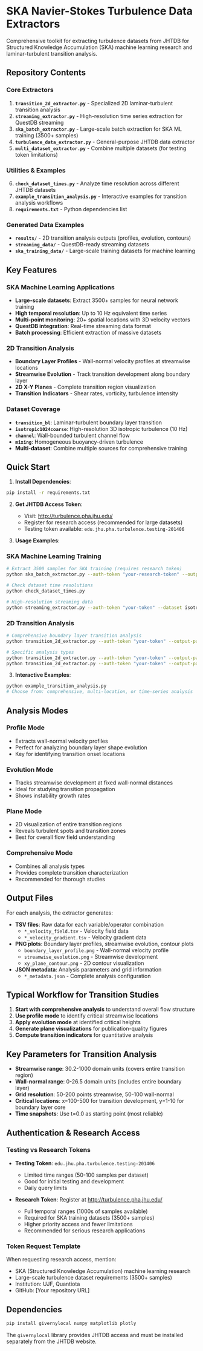 # SKA Navier-Stokes Turbulence Data Extractors

Comprehensive toolkit for extracting turbulence datasets from JHTDB for Structured Knowledge Accumulation (SKA) machine learning research and laminar-turbulent transition analysis.

## Repository Contents

### Core Extractors
1. **`transition_2d_extractor.py`** - Specialized 2D laminar-turbulent transition analysis
2. **`streaming_extractor.py`** - High-resolution time series extraction for QuestDB streaming
3. **`ska_batch_extractor.py`** - Large-scale batch extraction for SKA ML training (3500+ samples)
4. **`turbulence_data_extractor.py`** - General-purpose JHTDB data extractor
5. **`multi_dataset_extractor.py`** - Combine multiple datasets (for testing token limitations)

### Utilities & Examples
6. **`check_dataset_times.py`** - Analyze time resolution across different JHTDB datasets
7. **`example_transition_analysis.py`** - Interactive examples for transition analysis workflows
8. **`requirements.txt`** - Python dependencies list

### Generated Data Examples
- **`results/`** - 2D transition analysis outputs (profiles, evolution, contours)
- **`streaming_data/`** - QuestDB-ready streaming datasets
- **`ska_training_data/`** - Large-scale training datasets for machine learning

## Key Features

### SKA Machine Learning Applications
- **Large-scale datasets**: Extract 3500+ samples for neural network training
- **High temporal resolution**: Up to 10 Hz equivalent time series
- **Multi-point monitoring**: 20+ spatial locations with 3D velocity vectors
- **QuestDB integration**: Real-time streaming data format
- **Batch processing**: Efficient extraction of massive datasets

### 2D Transition Analysis
- **Boundary Layer Profiles** - Wall-normal velocity profiles at streamwise locations
- **Streamwise Evolution** - Track transition development along boundary layer
- **2D X-Y Planes** - Complete transition region visualization
- **Transition Indicators** - Shear rates, vorticity, turbulence intensity

### Dataset Coverage
- **`transition_bl`**: Laminar-turbulent boundary layer transition
- **`isotropic1024coarse`**: High-resolution 3D isotropic turbulence (10 Hz)
- **`channel`**: Wall-bounded turbulent channel flow
- **`mixing`**: Homogeneous buoyancy-driven turbulence
- **Multi-dataset**: Combine multiple sources for comprehensive training

## Quick Start

1. **Install Dependencies**:
```bash
pip install -r requirements.txt
```

2. **Get JHTDB Access Token**:
   - Visit: http://turbulence.pha.jhu.edu/
   - Register for research access (recommended for large datasets)
   - Testing token available: `edu.jhu.pha.turbulence.testing-201406`

3. **Usage Examples**:

### SKA Machine Learning Training
```bash
# Extract 3500 samples for SKA training (requires research token)
python ska_batch_extractor.py --auth-token "your-research-token" --output-path "./ska_training" --samples 3500 --points 20

# Check dataset time resolutions
python check_dataset_times.py

# High-resolution streaming data
python streaming_extractor.py --auth-token "your-token" --dataset isotropic1024coarse --output-path "./streaming" --n-points 10 --time-steps 100
```

### 2D Transition Analysis
```bash
# Comprehensive boundary layer transition analysis
python transition_2d_extractor.py --auth-token "your-token" --output-path "./results" --mode comprehensive

# Specific analysis types
python transition_2d_extractor.py --auth-token "your-token" --output-path "./results" --mode profile --x-location 100.0
python transition_2d_extractor.py --auth-token "your-token" --output-path "./results" --mode evolution --y-location 2.0
```

3. **Interactive Examples**:
```bash
python example_transition_analysis.py
# Choose from: comprehensive, multi-location, or time-series analysis
```

## Analysis Modes

### Profile Mode
- Extracts wall-normal velocity profiles
- Perfect for analyzing boundary layer shape evolution
- Key for identifying transition onset locations

### Evolution Mode  
- Tracks streamwise development at fixed wall-normal distances
- Ideal for studying transition propagation
- Shows instability growth rates

### Plane Mode
- 2D visualization of entire transition regions
- Reveals turbulent spots and transition zones
- Best for overall flow field understanding

### Comprehensive Mode
- Combines all analysis types
- Provides complete transition characterization
- Recommended for thorough studies

## Output Files

For each analysis, the extractor generates:

- **TSV files**: Raw data for each variable/operator combination
  - `*_velocity_field.tsv` - Velocity field data  
  - `*_velocity_gradient.tsv` - Velocity gradient data
- **PNG plots**: Boundary layer profiles, streamwise evolution, contour plots
  - `boundary_layer_profile.png` - Wall-normal velocity profile
  - `streamwise_evolution.png` - Streamwise development  
  - `xy_plane_contour.png` - 2D contour visualization
- **JSON metadata**: Analysis parameters and grid information
  - `*_metadata.json` - Complete analysis configuration

## Typical Workflow for Transition Studies

1. **Start with comprehensive analysis** to understand overall flow structure
2. **Use profile mode** to identify critical streamwise locations
3. **Apply evolution mode** at identified critical heights
4. **Generate plane visualizations** for publication-quality figures
5. **Compute transition indicators** for quantitative analysis

## Key Parameters for Transition Analysis

- **Streamwise range**: 30.2-1000 domain units (covers entire transition region)
- **Wall-normal range**: 0-26.5 domain units (includes entire boundary layer)
- **Grid resolution**: 50-200 points streamwise, 50-100 wall-normal
- **Critical locations**: x=100-500 for transition development, y=1-10 for boundary layer core
- **Time snapshots**: Use t=0.0 as starting point (most reliable)

## Authentication & Research Access

### Testing vs Research Tokens
- **Testing Token**: `edu.jhu.pha.turbulence.testing-201406`
  - Limited time ranges (50-100 samples per dataset)
  - Good for initial testing and development
  - Daily query limits
  
- **Research Token**: Register at http://turbulence.pha.jhu.edu/
  - Full temporal ranges (1000s of samples available)
  - Required for SKA training datasets (3500+ samples)
  - Higher priority access and fewer limitations
  - Recommended for serious research applications

### Token Request Template
When requesting research access, mention:
- SKA (Structured Knowledge Accumulation) machine learning research
- Large-scale turbulence dataset requirements (3500+ samples)
- Institution: UJF, Quantiota
- GitHub: [Your repository URL]

## Dependencies

```bash
pip install givernylocal numpy matplotlib plotly
```

The `givernylocal` library provides JHTDB access and must be installed separately from the JHTDB website.